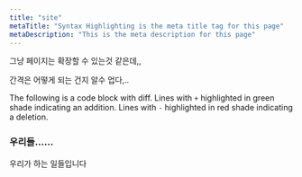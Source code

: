 ```yaml
---
title: "site"
metaTitle: "Syntax Highlighting is the meta title tag for this page"
metaDescription: "This is the meta description for this page"
---
```


그냥 페이지는 확장할 수 있는것 같은데,, 



간격은 어떻게 되는 건지 알수 업다,..

The following is a code block with diff. Lines with `+` highlighted in green shade indicating an addition. Lines with `-` highlighted in red shade indicating a deletion.
<h3> 우리들......</h3>
            <p>우리가 하는 일들입니다 </p>
<div>
        <img src="http://haogen.cdn3.cafe24.com/brand-img/img37.png" alt=""  /> 
    </div>
        <div>
            <img src="http://haogen.cdn3.cafe24.com/brand-img/img8.png" alt=""/>
            <img src="http://haogen.cdn3.cafe24.com/brand-img/img12.png" alt=""/>
            <img src="http://haogen.cdn3.cafe24.com/brand-img/img16.png" alt=""/>
            <img src="http://haogen.cdn3.cafe24.com/brand-img/img20.png" alt=""/>
        </div>
    




